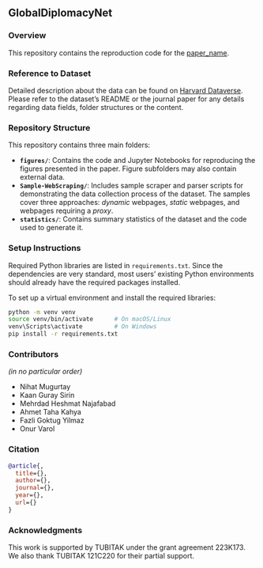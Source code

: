 
## GlobalDiplomacyNet 

### Overview
This repository contains the reproduction code for the [paper_name](https://www.globaldiplomacy.net).

### Reference to Dataset
Detailed description about the data can be found on [Harvard Dataverse](https://doi.org/10.7910/DVN/OFN15B). Please refer to the dataset’s README or the journal paper for any details regarding data fields, folder structures or the content.

### Repository Structure
This repository contains three main folders:
- **`figures/`**: Contains the code and Jupyter Notebooks for reproducing the figures presented in the paper. Figure subfolders may also contain external data.
- **`Sample-WebScraping/`**:  Includes sample scraper and parser scripts for demonstrating the data collection process of the dataset. The samples cover three approaches: _dynamic_ webpages, _static_ webpages, and webpages requiring a _proxy_.
- **`statistics/`**: Contains summary statistics of the dataset and the code used to generate it.

### Setup Instructions
Required Python libraries are listed in `requirements.txt`. Since the dependencies are very standard, most users’ existing Python environments should already have the required packages installed.

To set up a virtual environment and install the required libraries:
```bash
python -m venv venv
source venv/bin/activate      # On macOS/Linux
venv\Scripts\activate         # On Windows
pip install -r requirements.txt
```

### Contributors
_(in no particular order)_
- Nihat Mugurtay
- Kaan Guray Sirin 
- Mehrdad Heshmat Najafabad
- Ahmet Taha Kahya
- Fazli Goktug Yilmaz 
- Onur Varol

### Citation
```bibtex
@article{,
  title={},
  author={},
  journal={},
  year={},
  url={}
}
```

### Acknowledgments
This work is supported by TUBITAK under the grant agreement 223K173. We also thank TUBITAK 121C220 for their partial support.